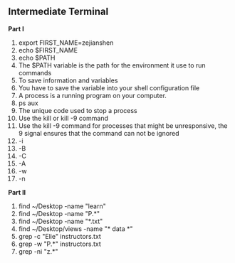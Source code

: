 ## Intermediate Terminal 

**Part I**

1.  export FIRST_NAME=zejianshen
2.  echo $FIRST_NAME
3.  echo $PATH
4.  The $PATH variable is the path for the environment it use to run commands 
5.  To save information and variables 
6.  You have to save the variable into your shell configuration file
7.  A process is a running program on your computer.
8. ps aux
9. The unique code used to stop a process
10. Use the kill or kill -9 command    
11. Use the kill -9 command for processes that might be unresponsive, the 9 signal ensures that the command can not be ignored 
12. -i
13. -B
14. -C
15. -A
16. -w
17. -n 

**Part II**

1. find ~/Desktop -name "learn"
2. find ~/Desktop -name "P.*"  
3. find ~/Desktop -name "*.txt"
4. find ~/Desktop/views -name "* data *"
5. grep -c "Elie" instructors.txt
6. grep -w "P.*" instructors.txt
7. grep -ni "z.*" 

